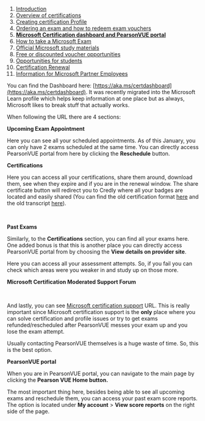 1. [Introduction](%20%20%20%20%20%20%20%20%20%20%20Introduction.md)
2. [Overview of certifications](%20%20%20%20%20%20%20%20%20%20Overview%20of%20certifications.md)
3. [Creating certification Profile](%20%20%20%20%20%20%20%20%20Creating%20Certification%20Profile.md)
4. [Ordering an exam and how to redeem exam vouchers](%20%20%20%20%20%20%20%20Ordering%20an%20exam%20and%20how%20to%20redeem%20exam%20vouchers.md)
5. [**Microsoft Certification dashboard and PearsonVUE portal**](%20%20%20%20%20%20%20Microsoft%20Certification%20dashboard%20and%20PearsonVUE%20portal.md)
6. [How to take a Microsoft Exam](%20%20%20%20%20%20How%20to%20take%20Microsoft%20Exams.md)
7. [Official Microsoft study materials](%20%20%20%20%20Official%20Microsoft%20Study%20Materials.md)
8. [Free or discounted voucher opportunities](%20%20%20%20Free%20or%20discounted%20voucher%20opportunities.md)
9. [Opportunities for students](%20%20%20Opportunities%20for%20students.md)
10. [Certification Renewal](%20%20Certification%20Renewal.md)
11. [Information for Microsoft Partner Employees](%20Information%20for%20Microsoft%20Partner%20Employees.md)

You can find the Dashboard here: [https://aka.ms/certdashboard](https://aka.ms/certdashboard). It was recently migrated into the Microsoft Learn profile which helps keep information at one place but as always, Microsoft likes to break stuff that actually works.

When following the URL there are 4 sections:

**Upcoming Exam Appointment**

Here you can see all your scheduled appointments. As of this January, you can only have 2 exams scheduled at the same time. You can directly access PearsonVUE portal from here by clicking the **Reschedule** button.

**Certifications**

Here you can access all your certifications, share them around, download them, see when they expire and if you are in the renewal window. The share certificate button will redirect you to Credly where all your badges are located and easily shared (You can find the old certification format [here](https://mcptnc.microsoft.com/certificate?wa=wsignin1.0) and the old transcript [here](https://mcptnc.microsoft.com/transcript?wa=wsignin1.0)).

&#x200B;

**Past Exams**

Similarly, to the **Certifications** section, you can find all your exams here. One added bonus is that this is another place you can directly access PearsonVUE portal from by choosing the **View details on provider site**.

Here you can access all your assessment attempts. So, if you fail you can check which areas were you weaker in and study up on those more.

**Microsoft Certification Moderated Support Forum**

&#x200B;

And lastly, you can see [Microsoft certification support](https://trainingsupport.microsoft.com/en-us/mcp/forum) URL. This is really important since Microsoft certification support is the **only** place where you can solve certification and profile issues or try to get exams refunded/rescheduled after PearsonVUE messes your exam up and you lose the exam attempt.

Usually contacting PearsonVUE themselves is a huge waste of time. So, this is the best option.

**PearsonVUE portal**

When you are in PearsonVUE portal, you can navigate to the main page by clicking the **Pearson VUE Home button.**

The most important thing here, besides being able to see all upcoming exams and reschedule them, you can access your past exam score reports. The option is located under **My account** \> **View score reports** on the right side of the page.

